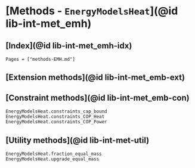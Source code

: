 # [Methods - `EnergyModelsHeat`](@id lib-int-met_emh)

## [Index](@id lib-int-met_emh-idx)

```@index
Pages = ["methods-EMH.md"]
```

## [Extension methods](@id lib-int-met_emb-ext)

## [Constraint methods](@id lib-int-met_emb-con)

```@docs
EnergyModelsHeat.constraints_cap_bound
EnergyModelsHeat.constraints_COP_Heat
EnergyModelsHeat.constraints_COP_Power
```

## [Utility methods](@id lib-int-met-util)

```@docs
EnergyModelsHeat.fraction_equal_mass
EnergyModelsHeat.upgrade_equal_mass
```
